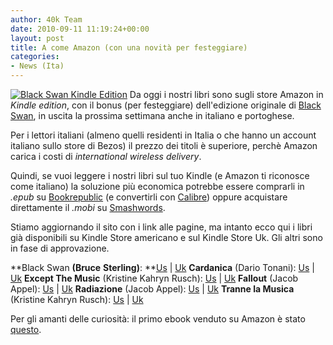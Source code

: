 ```yaml
---
author: 40k Team
date: 2010-09-11 11:19:24+00:00
layout: post
title: A come Amazon (con una novità per festeggiare)
categories:
- News (Ita)
---
```


[![Black Swan Kindle Edition](http://www.40kbooks.com/wp-content/uploads/bske.jpg)](http://www.amazon.com/dp/B0042G0RRY) Da oggi i nostri libri sono sugli store Amazon in _Kindle edition_, con il bonus (per festeggiare) dell'edizione originale di [Black Swan](http://www.40kbooks.com/?page_id=133&category=13&product_id=3), in uscita la prossima settimana anche in italiano e portoghese.

Per i lettori italiani (almeno quelli residenti in Italia o che hanno un account italiano sullo store di Bezos) il prezzo dei titoli è superiore, perchè Amazon carica i costi di _international wireless delivery_.

Quindi, se vuoi leggere i nostri libri sul tuo Kindle (e Amazon ti riconosce come italiano) la soluzione più economica potrebbe essere comprarli in _.epub_ su [Bookrepublic](http://www.bookrepublic.it/search/?keywords=40k&x=0&y=0) (e convertirli con [Calibre](http://calibre-ebook.com/)) oppure acquistare direttamente il _.mobi_ su [Smashwords](https://www.smashwords.com/profile/view/40kbooks).

Stiamo aggiornando il sito con i link alle pagine, ma intanto ecco qui i libri già disponibili su Kindle Store americano e sul Kindle Store Uk. Gli altri sono in fase di approvazione.

**Black Swan **(Bruce** **Sterling)**: **[Us](http://www.amazon.com/dp/B0042G0RRY) | [Uk](https://www.amazon.co.uk/dp/B0042G0RRY)
**Cardanica** (Dario Tonani): [Us](http://www.amazon.com/dp/B0042G00GM) | [Uk](https://www.amazon.co.uk/dp/B0042G00GM)
**Except The Music** (Kristine Kahryn Rusch): [Us](http://www.amazon.com/dp/B0042G009O) | [Uk](https://www.amazon.co.uk/dp/B0042G009O)
**Fallout** (Jacob Appel): [Us](http://www.amazon.com/Fallout-ebook/dp/B0042FZYQ4/ref=sr_1_1?ie=UTF8&m=A3KSZ402CI2EG1&s=digital-text&qid=1284203302&sr=1-1) | [Uk](http://www.amazon.co.uk/Fallout/dp/B0042FZYQ4/ref=sr_1_1?ie=UTF8&m=A3TVV12T0I6NSM&s=digital-text&qid=1284203334&sr=1-1)
**Radiazione** (Jacob Appel): [Us](http://www.amazon.com/dp/B0042G007G) | [Uk](https://www.amazon.co.uk/dp/B0042G007G)
**Tranne la Musica** (Kristine Kahryn Rusch): [Us](http://www.amazon.com/dp/B0042G00D0) | [Uk](https://www.amazon.co.uk/dp/B0042G00D0)

Per gli amanti delle curiosità: il primo ebook venduto su Amazon è stato [questo](http://www.amazon.com/dp/B0042G00D0).
